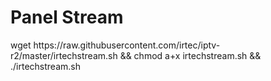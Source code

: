 # Panel Stream
<p>wget https://raw.githubusercontent.com/irtec/iptv-r2/master/irtechstream.sh && chmod a+x irtechstream.sh && ./irtechstream.sh</p>
